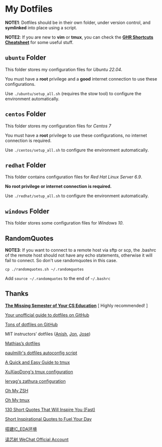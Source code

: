# My Dotfiles
**NOTE1**: Dotfiles should be in their own folder, under version control, and **symlinked** into place using a script.

**NOTE2**: If you are new to **vim** or **tmux**, you can check the **[GHR Shortcuts Cheatsheet](https://github.com/njughr/dotfiles/blob/main/GHRCheatSheet.md)** for some useful stuff.

## `ubuntu` Folder

This folder stores my configuration files for *Ubuntu 22.04*.

You must have a **root** privilege and a **good** internet connection to use these configurations.

Use `./ubuntu/setup_all.sh` (requires the stow tool) to configure the environment automatically.

## `centos` Folder

This folder stores my configuration files for *Centos 7*

You must have a **root** privilege to use these configurations, no internet connection is required.

Use `./centos/setup_all.sh` to configure the environment automatically.

## `redhat` Folder

This folder contains configuration files for *Red Hat Linux Server 6.9*.

**No root privilege or internet connection is required.**

Use `./redhat/setup_all.sh` to configure the environment automatically.

## `windows` Folder

This folder stores some configuration files for *Windows 10*.

## RandomQuotes

**NOTE3**: If you want to connect to a remote host via sftp or scp, the .bashrc of the remote host should not have any echo statements, otherwise it will fail to connect. So don't use randomquotes in this case.

`cp ./randomquotes.sh ~/.randomquotes`

Add `source ~/.randomquotes` to the end of `~/.bashrc `

## Thanks

**[The Missing Semester of Your CS Education](https://missing.csail.mit.edu/)** [ Highly recommended! ] 

[Your unofficial guide to dotfiles on GitHub](https://dotfiles.github.io/)

[Tons of dotfiles on GitHub](https://github.com/search?o=desc&q=dotfiles&s=stars&type=Repositories)

MIT instructors’ dotfiles ([Anish](https://github.com/anishathalye/dotfiles), [Jon](https://github.com/jonhoo/configs), [Jose](https://github.com/JJGO/dotfiles)) 

[Mathias’s dotfiles](https://github.com/mathiasbynens/dotfiles)

[paulmillr's dotfiles autoconfig script](https://github.com/paulmillr/dotfiles/blob/master/etc/symlink-dotfiles.sh)

[A Quick and Easy Guide to tmux](https://www.hamvocke.com/blog/a-quick-and-easy-guide-to-tmux/)

[XuXiaoDong's tmux configuration](https://github.com/xuxiaodong/tmuxen)

[lervag's zathura configuration](https://github.com/lervag/dotfiles/tree/master/zathura/.config/zathura)

[Oh My ZSH](https://github.com/ohmyzsh/ohmyzsh)

[Oh My tmux](https://github.com/gpakosz/.tmux)

[130 Short Quotes That Will Inspire You (Fast)](https://wisdomquotes.com/short-quotes/)

[Short Inspirational Quotes to Fuel Your Day](https://everydaypower.com/short-inspirational-quotes/)

[搭建IC_EDA环境](https://blog.csdn.net/weixin_40377195/category_10560344.html)

[读芯树 WeChat Official Account](https://mp.weixin.qq.com/s/KUh_vvtvKIwPKJmPtoa7uA)
